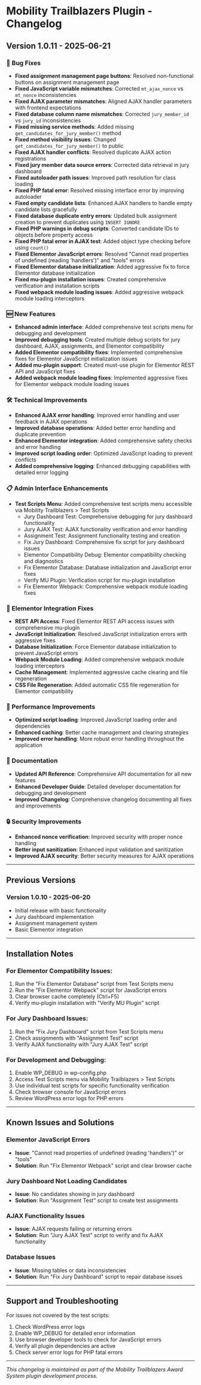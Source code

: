 # Mobility Trailblazers Plugin - Changelog

## Version 1.0.11 - 2025-06-21

### 🔧 Bug Fixes
- **Fixed assignment management page buttons**: Resolved non-functional buttons on assignment management page
- **Fixed JavaScript variable mismatches**: Corrected `mt_ajax_nonce` vs `mt_nonce` inconsistencies
- **Fixed AJAX parameter mismatches**: Aligned AJAX handler parameters with frontend expectations
- **Fixed database column name mismatches**: Corrected `jury_member_id` vs `jury_id` inconsistencies
- **Fixed missing service methods**: Added missing `get_candidates_for_jury_member()` method
- **Fixed method visibility issues**: Changed `get_candidates_for_jury_member()` to public
- **Fixed AJAX handler conflicts**: Resolved duplicate AJAX action registrations
- **Fixed jury member data source errors**: Corrected data retrieval in jury dashboard
- **Fixed autoloader path issues**: Improved path resolution for class loading
- **Fixed PHP fatal error**: Resolved missing interface error by improving autoloader
- **Fixed empty candidate lists**: Enhanced AJAX handlers to handle empty candidate lists gracefully
- **Fixed database duplicate entry errors**: Updated bulk assignment creation to prevent duplicates using `INSERT IGNORE`
- **Fixed PHP warnings in debug scripts**: Converted candidate IDs to objects before property access
- **Fixed PHP fatal error in AJAX test**: Added object type checking before using `count()`
- **Fixed Elementor JavaScript errors**: Resolved "Cannot read properties of undefined (reading 'handlers')" and "tools" errors
- **Fixed Elementor database initialization**: Added aggressive fix to force Elementor database initialization
- **Fixed mu-plugin installation issues**: Created comprehensive verification and installation scripts
- **Fixed webpack module loading issues**: Added aggressive webpack module loading interceptors

### 🆕 New Features
- **Enhanced admin interface**: Added comprehensive test scripts menu for debugging and development
- **Improved debugging tools**: Created multiple debug scripts for jury dashboard, AJAX, assignments, and Elementor compatibility
- **Added Elementor compatibility fixes**: Implemented comprehensive fixes for Elementor JavaScript initialization issues
- **Added mu-plugin support**: Created must-use plugin for Elementor REST API and JavaScript fixes
- **Added webpack module loading fixes**: Implemented aggressive fixes for Elementor webpack module loading issues

### 🛠️ Technical Improvements
- **Enhanced AJAX error handling**: Improved error handling and user feedback in AJAX operations
- **Improved database operations**: Added better error handling and duplicate prevention
- **Enhanced Elementor integration**: Added comprehensive safety checks and error handling
- **Improved script loading order**: Optimized JavaScript loading to prevent conflicts
- **Added comprehensive logging**: Enhanced debugging capabilities with detailed error logging

### 📋 Admin Interface Enhancements
- **Test Scripts Menu**: Added comprehensive test scripts menu accessible via Mobility Trailblazers > Test Scripts
  - Jury Dashboard Test: Comprehensive debugging for jury dashboard functionality
  - Jury AJAX Test: AJAX functionality verification and error handling
  - Assignment Test: Assignment functionality testing and creation
  - Fix Jury Dashboard: Comprehensive fix script for jury dashboard issues
  - Elementor Compatibility Debug: Elementor compatibility checking and diagnostics
  - Fix Elementor Database: Database initialization and JavaScript error fixes
  - Verify MU Plugin: Verification script for mu-plugin installation
  - Fix Elementor Webpack: Comprehensive webpack module loading fixes

### 🔧 Elementor Integration Fixes
- **REST API Access**: Fixed Elementor REST API access issues with comprehensive mu-plugin
- **JavaScript Initialization**: Resolved JavaScript initialization errors with aggressive fixes
- **Database Initialization**: Force Elementor database initialization to prevent JavaScript errors
- **Webpack Module Loading**: Added comprehensive webpack module loading interceptors
- **Cache Management**: Implemented aggressive cache clearing and file regeneration
- **CSS File Regeneration**: Added automatic CSS file regeneration for Elementor compatibility

### 🚀 Performance Improvements
- **Optimized script loading**: Improved JavaScript loading order and dependencies
- **Enhanced caching**: Better cache management and clearing strategies
- **Improved error handling**: More robust error handling throughout the application

### 📝 Documentation
- **Updated API Reference**: Comprehensive API documentation for all new features
- **Enhanced Developer Guide**: Detailed developer documentation for debugging and development
- **Improved Changelog**: Comprehensive changelog documenting all fixes and improvements

### 🔒 Security Improvements
- **Enhanced nonce verification**: Improved security with proper nonce handling
- **Better input sanitization**: Enhanced input validation and sanitization
- **Improved AJAX security**: Better security measures for AJAX operations

---

## Previous Versions

### Version 1.0.10 - 2025-06-20
- Initial release with basic functionality
- Jury dashboard implementation
- Assignment management system
- Basic Elementor integration

---

## Installation Notes

### For Elementor Compatibility Issues:
1. Run the "Fix Elementor Database" script from Test Scripts menu
2. Run the "Fix Elementor Webpack" script for JavaScript errors
3. Clear browser cache completely (Ctrl+F5)
4. Verify mu-plugin installation with "Verify MU Plugin" script

### For Jury Dashboard Issues:
1. Run the "Fix Jury Dashboard" script from Test Scripts menu
2. Check assignments with "Assignment Test" script
3. Verify AJAX functionality with "Jury AJAX Test" script

### For Development and Debugging:
1. Enable WP_DEBUG in wp-config.php
2. Access Test Scripts menu via Mobility Trailblazers > Test Scripts
3. Use individual test scripts for specific functionality verification
4. Check browser console for JavaScript errors
5. Review WordPress error logs for PHP errors

---

## Known Issues and Solutions

### Elementor JavaScript Errors
- **Issue**: "Cannot read properties of undefined (reading 'handlers')" or "tools"
- **Solution**: Run "Fix Elementor Webpack" script and clear browser cache

### Jury Dashboard Not Loading Candidates
- **Issue**: No candidates showing in jury dashboard
- **Solution**: Run "Assignment Test" script to create test assignments

### AJAX Functionality Issues
- **Issue**: AJAX requests failing or returning errors
- **Solution**: Run "Jury AJAX Test" script to verify and fix AJAX functionality

### Database Issues
- **Issue**: Missing tables or data inconsistencies
- **Solution**: Run "Fix Jury Dashboard" script to repair database issues

---

## Support and Troubleshooting

For issues not covered by the test scripts:
1. Check WordPress error logs
2. Enable WP_DEBUG for detailed error information
3. Use browser developer tools to check for JavaScript errors
4. Verify all plugin dependencies are active
5. Check server error logs for PHP fatal errors

---

*This changelog is maintained as part of the Mobility Trailblazers Award System plugin development process.*
